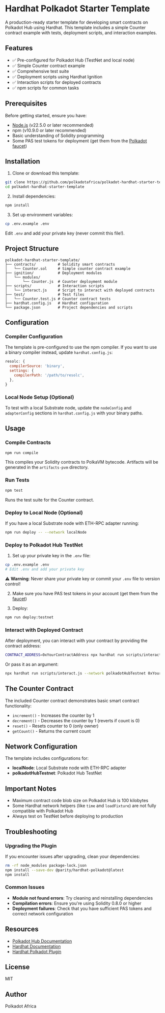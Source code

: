 # Hardhat Polkadot Starter Template

A production-ready starter template for developing smart contracts on Polkadot Hub using Hardhat. This template includes a simple Counter contract example with tests, deployment scripts, and interaction examples.

## Features

- ✅ Pre-configured for Polkadot Hub (TestNet and local node)
- ✅ Simple Counter contract example
- ✅ Comprehensive test suite
- ✅ Deployment scripts using Hardhat Ignition
- ✅ Interaction scripts for deployed contracts
- ✅ npm scripts for common tasks

## Prerequisites

Before getting started, ensure you have:

- [Node.js](https://nodejs.org/) (v22.5.0 or later recommended)
- npm (v10.9.0 or later recommended)
- Basic understanding of Solidity programming
- Some PAS test tokens for deployment (get them from the [Polkadot faucet](https://faucet.polkadot.io/?parachain=1111))

## Installation

1. Clone or download this template:

```bash
git clone https://github.com/polkadotafrica/polkadot-hardhat-starter-template
cd polkadot-hardhat-starter-template
```

2. Install dependencies:

```bash
npm install
```

3. Set up environment variables:

```bash
cp .env.example .env
```

Edit `.env` and add your private key (never commit this file!).

## Project Structure

```
polkadot-hardhat-starter-template/
├── contracts/          # Solidity smart contracts
│   └── Counter.sol     # Simple counter contract example
├── ignition/           # Deployment modules
│   └── modules/
│       └── Counter.js  # Counter deployment module
├── scripts/            # Interaction scripts
│   └── interact.js     # Script to interact with deployed contracts
├── test/               # Test files
│   └── Counter.test.js # Counter contract tests
├── hardhat.config.js   # Hardhat configuration
└── package.json        # Project dependencies and scripts
```

## Configuration

### Compiler Configuration

The template is pre-configured to use the npm compiler. If you want to use a binary compiler instead, update `hardhat.config.js`:

```javascript
resolc: {
  compilerSource: 'binary',
  settings: {
    compilerPath: '/path/to/resolc',
  },
}
```

### Local Node Setup (Optional)

To test with a local Substrate node, update the `nodeConfig` and `adapterConfig` sections in `hardhat.config.js` with your binary paths.

## Usage

### Compile Contracts

```bash
npm run compile
```

This compiles your Solidity contracts to PolkaVM bytecode. Artifacts will be generated in the `artifacts-pvm` directory.

### Run Tests

```bash
npm test
```

Runs the test suite for the Counter contract.

### Deploy to Local Node (Optional)

If you have a local Substrate node with ETH-RPC adapter running:

```bash
npm run deploy -- --network localNode
```

### Deploy to Polkadot Hub TestNet

1. Set up your private key in the `.env` file:

```bash
cp .env.example .env
# Edit .env and add your private key
```

⚠️ **Warning**: Never share your private key or commit your `.env` file to version control!

2. Make sure you have PAS test tokens in your account (get them from the [faucet](https://faucet.polkadot.io/?parachain=1111))

3. Deploy:

```bash
npm run deploy:testnet
```

### Interact with Deployed Contract

After deployment, you can interact with your contract by providing the contract address:

```bash
CONTRACT_ADDRESS=0xYourContractAddress npx hardhat run scripts/interact.js --network polkadotHubTestnet
```

Or pass it as an argument:

```bash
npx hardhat run scripts/interact.js --network polkadotHubTestnet 0xYourContractAddress
```

## The Counter Contract

The included Counter contract demonstrates basic smart contract functionality:

- `increment()` - Increases the counter by 1
- `decrement()` - Decreases the counter by 1 (reverts if count is 0)
- `reset()` - Resets counter to 0 (only owner)
- `getCount()` - Returns the current count

## Network Configuration

The template includes configurations for:

- **localNode**: Local Substrate node with ETH-RPC adapter
- **polkadotHubTestnet**: Polkadot Hub TestNet

## Important Notes

- Maximum contract code blob size on Polkadot Hub is 100 kilobytes
- Some Hardhat network helpers (like `time` and `loadFixture`) are not fully compatible with Polkadot Hub
- Always test on TestNet before deploying to production

## Troubleshooting

### Upgrading the Plugin

If you encounter issues after upgrading, clean your dependencies:

```bash
rm -rf node_modules package-lock.json
npm install --save-dev @parity/hardhat-polkadot@latest
npm install
```

### Common Issues

- **Module not found errors**: Try cleaning and reinstalling dependencies
- **Compilation errors**: Ensure you're using Solidity 0.8.0 or higher
- **Deployment failures**: Check that you have sufficient PAS tokens and correct network configuration

## Resources

- [Polkadot Hub Documentation](https://docs.polkadot.com/develop/smart-contracts/)
- [Hardhat Documentation](https://hardhat.org/docs)
- [Hardhat Polkadot Plugin](https://github.com/paritytech/hardhat-polkadot)

## License

MIT

## Author

Polkadot Africa
